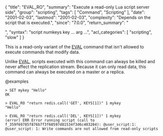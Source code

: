 {
  "title": "EVAL_RO",
  "summary": "Execute a read-only Lua script server side",
  "group": "scripting",
  "tags": [
    "Command",
    "Scripting"
  ],
  "date": "2001-02-03",
  "lastmod": "2001-02-03",
  "complexity": "Depends on the script that is executed.",
  "since": "7.0.0",
  "return_summary": "<summary>",
  "syntax": "script numkeys key ... arg ...",
  "acl_categories": [
    "scripting",
    "slow"
  ]
}

This is a read-only variant of the [EVAL](/commands/eval) command that isn't allowed to execute commands that modify data.

Unlike [EVAL](/commands/eval), scripts executed with this command can always be killed and never affect the replication stream.
Because it can only read data, this command can always be executed on a master or a replica.

@examples

```
> SET mykey "Hello"
OK

> EVAL_RO "return redis.call('GET', KEYS[1])" 1 mykey
"Hello"

> EVAL_RO "return redis.call('DEL', KEYS[1])" 1 mykey
(error) ERR Error running script (call to f_359f69785f876b7f3f60597d81534f3d6c403284): @user_script:1: @user_script: 1: Write commands are not allowed from read-only scripts
```

